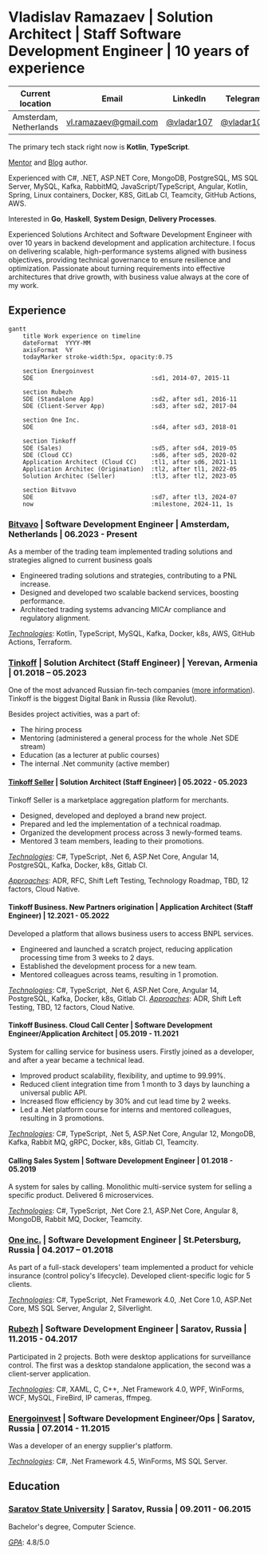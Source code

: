 # Vladislav Ramazaev | Solution Architect | Staff Software Development Engineer | 10 years of experience

| Current location | Email | LinkedIn | Telegram | GitHub |
| --- | --- | --- | --- | --- |
| Amsterdam, Netherlands | [vl.ramazaev@gmail.com](vl.ramazaev@gmail.com) | [@vladar107](https://www.linkedin.com/in/vladar107/?locale=en_US) | [@vladar107](https://t.me/vladar107) | [@vladar107](https://github.com/vladar107)

The primary tech stack right now is **Kotlin**, **TypeScript**.

[Mentor](https://getmentor.dev/mentor/vladislav-ramazaev-3193) and [Blog](https://t.me/techlead_Insights) author.

Experienced with C#, .NET, ASP.NET Core, MongoDB, PostgreSQL, MS SQL Server, MySQL, Kafka, RabbitMQ, JavaScript/TypeScript, Angular, Kotlin, Spring, Linux containers, Docker, K8S, GitLab CI, Teamcity, GitHub Actions, AWS.

Interested in **Go**, **Haskell**, **System Design**, **Delivery Processes**.

Experienced Solutions Architect and Software Development Engineer with over 10 years in backend development and application architecture. I focus on delivering scalable, high-performance systems aligned with business objectives, providing technical governance to ensure resilience and optimization. Passionate about turning requirements into effective architectures that drive growth, with business value always at the core of my work.

## Experience
```mermaid
gantt
    title Work experience on timeline
    dateFormat  YYYY-MM
    axisFormat  %Y
    todayMarker stroke-width:5px, opacity:0.75
    
    section Energoinvest
    SDE                                 :sd1, 2014-07, 2015-11
    
    section Rubezh
    SDE (Standalone App)                :sd2, after sd1, 2016-11
    SDE (Client-Server App)             :sd3, after sd2, 2017-04
    
    section One Inc.
    SDE                                 :sd4, after sd3, 2018-01
    
    section Tinkoff
    SDE (Sales)                         :sd5, after sd4, 2019-05
    SDE (Cloud CC)                      :sd6, after sd5, 2020-02
    Application Architect (Cloud CC)    :tl1, after sd6, 2021-11
    Application Architec (Origination)  :tl2, after tl1, 2022-05
    Solution Architec (Seller)          :tl3, after tl2, 2023-05

    section Bitvavo
    SDE                                 :sd7, after tl3, 2024-07
    now                                 :milestone, 2024-11, 1s
```

### [Bitvavo](https://bitvavo.com/en) | Software Development Engineer | Amsterdam, Netherlands | 06.2023 - Present
As a member of the trading team implemented trading solutions and strategies aligned to current business goals
- Engineered trading solutions and strategies, contributing to a PNL increase.
- Designed and developed two scalable backend services, boosting performance.
- Architected trading systems advancing MICAr compliance and regulatory alignment.

<u>_Technologies_</u>: Kotlin, TypeScript, MySQL, Kafka, Docker, k8s, AWS, GitHub Actions, Terraform.

### [Tinkoff](https://www.tinkoff.ru) | Solution Architect (Staff Engineer) | Yerevan, Armenia | 01.2018 – 05.2023
One of the most advanced Russian fin-tech companies ([more information](https://www.tinkoff-group.com/company-info/summary/)). Tinkoff is the biggest Digital Bank in Russia (like Revolut).

Besides project activities, was a part of: 
- The hiring process
- Mentoring (administered a general  process for the whole .Net SDE stream)
- Education (as a lecturer at public courses)
- The internal .Net community (active member)

#### **[Tinkoff Seller](https://www.tinkoff.ru/business/seller/)** | Solution Architect (Staff Engineer) | 05.2022 - 05.2023
Tinkoff Seller is a marketplace aggregation platform for merchants.
- Designed, developed and deployed a brand new project.
- Prepared and led the implementation of a technical roadmap.
- Organized the development process across 3 newly-formed teams.
- Mentored 3 team members, leading to their promotions.

<u>_Technologies_</u>: C#, TypeScript, .Net 6, ASP.Net Core, Angular 14, PostgreSQL, Kafka, Docker, k8s, Gitlab CI.

<u>_Approaches_</u>: ADR, RFC, Shift Left Testing, Technology Roadmap, TBD, 12 factors, Cloud Native.

#### **Tinkoff Business. New Partners origination** | Application Architect (Staff Engineer) | 12.2021 - 05.2022
Developed a platform that allows business users to access BNPL services.
- Engineered and launched a scratch project, reducing application processing time from 3 weeks to 2 days.
- Established the development process for a new team.
- Mentored colleagues across teams, resulting in 1 promotion.

<u>_Technologies_</u>: C#, TypeScript, .Net 6, ASP.Net Core, Angular 14, PostgreSQL, Kafka, Docker, k8s, Gitlab CI.
<u>_Approaches_</u>: ADR, Shift Left Testing, TBD, 12 factors, Cloud Native.

#### **Tinkoff Business. Cloud Call Center** | Software Development Engineer/Application Architect | 05.2019 - 11.2021
System for calling service for business users. Firstly joined as a developer, and after a year became a technical lead. 
- Improved product scalability, flexibility, and uptime to 99.99%.
- Reduced client integration time from 1 month to 3 days by launching a universal public API.
- Increased flow efficiency by 30% and cut lead time by 2 weeks.
- Led a .Net platform course for interns and mentored colleagues, resulting in 3 promotions.

<u>_Technologies_</u>: C#, TypeScript, .Net 5, ASP.Net Core, Angular 12, MongoDB, Kafka, Rabbit MQ, gRPC, Docker, k8s, Gitlab CI, Teamcity.

#### **Calling Sales System** | Software Development Engineer | 01.2018 - 05.2019
A system for sales by calling. Monolithic multi-service system for selling a specific product. Delivered 6 microservices.

<u>_Technologies_</u>: C#, TypeScript, .Net Core 2.1, ASP.Net Core, Angular 8, MongoDB, Rabbit MQ, Docker, Teamcity.

### [One inc.](https://www.oneinc.com/) | Software Development Engineer | St.Petersburg, Russia | 04.2017 – 01.2018
As part of a full-stack developers' team implemented a product for vehicle insurance (control policy's lifecycle). Developed client-specific logic for 5  clients.

<u>_Technologies_</u>: C#, TypeScript, .Net Framework 4.0, .Net Core 1.0, ASP.Net Core, MS SQL Server, Angular 2, Silverlight.

### [Rubezh](https://rubezh.com/) | Software Development Engineer | Saratov, Russia | 11.2015 - 04.2017
Participated in 2 projects. Both were desktop applications for surveillance control. The first was a desktop standalone application, the second was a client-server application.

<u>_Technologies_</u>: C#, XAML, C, C++, .Net Framework 4.0, WPF, WinForms, WCF, MySQL, FireBird, IP cameras, ffmpeg.

### [Energoinvest](http://www.energoin.ru/) | Software Development Engineer/Ops | Saratov, Russia | 07.2014 - 11.2015
Was a developer of an energy supplier's platform. 

<u>_Technologies_</u>: C#, .Net Framework 4.5, WinForms, MS SQL Server.

## Education
### [Saratov State University](https://www.sgu.ru/en) | Saratov, Russia | 09.2011 - 06.2015
Bachelor's degree, Computer Science.

<u>_GPA_</u>: 4.8/5.0

